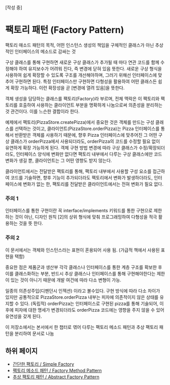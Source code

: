 [작성 중]

# 팩토리 패턴 (Factory Pattern)

팩토리 매소드 패턴의 목적, 어떤 인스턴스 생성의 책임을 구체적인 클래스가 아닌 추상적인 인터페이스의 메소드로 감싸는 것

구상 클래스를 통해 구현하면 새로운 구상 클래스가 추가될 때 마다 연관 코드를 함께 수정해야 하여 유지보수가 어려워 진다, 즉 변경에 닫혀 있음 뜻한다. 새로운 구상 형식을 사용하여 쉽게 확장할 수 있도록 구조를 개선해야하며, 그러기 위해선 인터페이스에 맞추어 구현하면 된다. 특정 인터페이스만 구현하면 다형성을 활용하여 어떤 클래스든 쉽게 확장 가능하다. 이런 확장성을 곧 [변경에 열려 있음]을 뜻한다.

객체 생성을 담당하는 클래스를 팩토리(Factory)라 부르며, 전체 맥락은 이 팩토리와 팩토리를 호출하여 사용하는 클라이언트 부분을 명확하게 나눔으로써 의존성을 분리하는 것 관건이다. 이를 느슨한 결합이라 한다.

예제에서 팩토리(PizzaStore.createPizza)에서 중요한 것은 객체를 만드는 구성 클래스를 선택하는 것이고, 클라이언트(PizzaStore.orderPizza)는 Pizza 인터페이스를 통해서 반환받은 객체를 사용하기 때문에, 향후 Pizza 인터페이스에 맞추어진 그 어떤 구상 클래스가 orderPizza에서 사용되더라도, orderPizza의 코드를 수정할 필요 없이 유연하게 확장 가능하게 된다.
객체 구현 방법 변경에 따라 구상 클래스가 수정/확장되더라도, 인터페이스 양식에 변화만 없다면 팩토리 내부에서 다루는 구상 클래스에만 코드 변화가 생길 뿐, 클라이언트는 그 어떤 영향도 받지 않는다.

클라이언트에서는 전달받은 팩토리를 통해, 팩토리 내부에서 사용할 구성 요소를 접근하여 코드를 기술하면, 향후 기능이 추가되더라도 팩토리에서 변화가 발생하더라도, 인터페이스에 변화가 없는 한, 팩토리를 전달받은 클라이언트에서는 전혀 변화가 필요 없다.

### 주의 1

인터페이스를 통한 구현이란 꼭 interface/implements 키워드를 통한 구현으로 제한하는 것이 아닌, 디자인 원칙 [2]의 상위 형식에 맞춰 프로그래밍하여 다형성을 적극 활용하는 것을 뜻 한다.

### 주의 2

이 문서에서는 객체와 인스턴스라는 표현이 혼용되어 사용 됨. (가급적 책에서 사용된 표현을 택함)

중요한 점은 제품군과 생산부 각각 클래스나 인터페이스를 통한 계층 구조를 확보한 후 이를 클래스화하는 부분, 반드시 추상 클래스나 인터페이스를 통해 구현해야한다는 제한이 있는 것이 아니기 때문에 개발 여건에 따라 다소 변형이 가능.

일종의 의존성주입(디펜던시 인젝션) 이라고 볼수있다. 구현 방식에 따라 다소 차이가 있지만 공통적으로 PizzaStore.orderPizza 내부는 피자에 의존적이지 않은 상태를 유지할 수 있다. (독립적)
orderPizza는 인터페이스로 구현된 pizza를 통해 기술되어, 이후에 피자에 대한 명세가 변경되더라도 orderPizza 코드에는 영향을 주지 않을 수 있어 유연성을 갖게 된다.

이 저장소에서는 본서에서 한 챕터로 엮어 다루는 팩토리 메소드 패턴과 추상 팩토리 패턴을 분리하여 문서로 나눔

## 하위 페이지

- [간단한 팩토리 / Simple Factory](./simpleFactory/)
- [팩토리 메소드 패턴 / Factory Method Pattern](./factoryMethodPattern/)
- [추상 팩토리 패턴 / Abstract Factory Pattern](./abstractFactoryPattern/)
